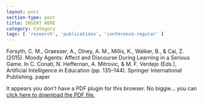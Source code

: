 ```yaml
---
layout: post
section-type: post
title: INSERT HERE
category: Category
tags: [ 'research', 'publications', 'conference-regular' ]
---
```

Forsyth, C. M., Graesser, A., Olney, A. M., Millis, K., Walker, B., & Cai, Z. (2015). Moody Agents: Affect and Discourse During Learning in a Serious Game. In C. Conati, N. Heffernan, A. Mitrovic, & M. F. Verdejo (Eds.), Artificial Intelligence in Education (pp. 135–144). Springer International Publishing. paper

<object data="https://umdrive.memphis.edu/aolney/public/publications/INSERTHERE" type="application/pdf" width="100%" height="600px">
 
  <p>It appears you don't have a PDF plugin for this browser.
  No biggie... you can <a href="https://umdrive.memphis.edu/aolney/public/publications/INSERTHERE">click here to
  download the PDF file.</a></p>
  
</object>
